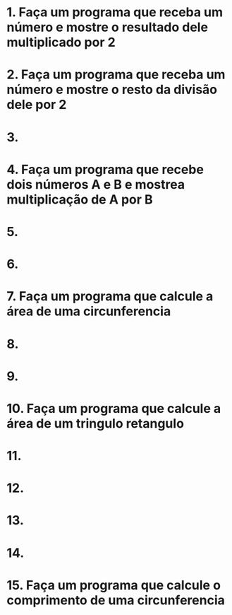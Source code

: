 # 1. Faça um programa que receba um número e mostre o resultado dele multiplicado por 2

# 2. Faça um programa que receba um número e mostre o resto da divisão dele por 2

# 3. 

# 4. Faça um programa que recebe dois números A e B e mostrea multiplicação de A por B

# 5.

# 6.

# 7. Faça um programa que calcule a área de uma circunferencia

# 8.

# 9.

# 10. Faça um programa que calcule a área de um tringulo retangulo

# 11.

# 12.

# 13.

# 14.

# 15. Faça um programa que calcule o comprimento de uma circunferencia
